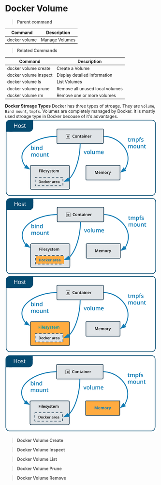 # Docker Volume

> **Parent command**

| Command       | Description    |
|---------------|----------------|
| docker volume | Manage Volumes |


> **Related Commands**

| Command               | Description                     |
|-----------------------|---------------------------------|
| docker volume create  | Create a Volume                 |
| docker volume inspect | Display detailed Information    |
| docker volume ls      | List Volumes                    |
| docker volume prune   | Remove all unused local volumes |
| docker volume rm      | Remove one or more volumes      |


**Docker Stroage Types**
Docker has three types of stroage. They are `Volume`, `Bind mount`, `tmpfs`. Volumes are completely managed by Docker. It is mostly used stroage type in Docker becouse of it's advantages.
![stroage-type](Images/types-of-mounts.png)
![type-volume](Images/types-of-mounts-volume.png)
![type-bind](Images/types-of-mounts-bind.png)
![type-bind](Images/types-of-mounts-tmpfs.png)

> **Docker Volume Create**

> **Docker Volume Inspect**

> **Docker Volume List**

> **Docker Volume Prune**

> **Docker Volume Remove**